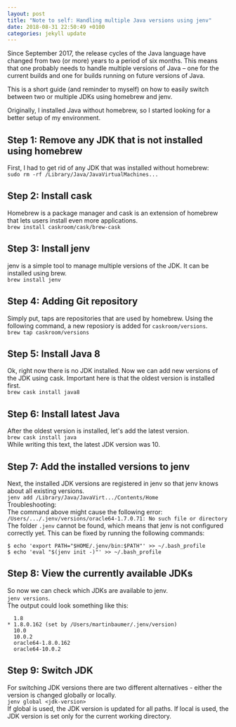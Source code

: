 ```yaml
---
layout: post
title: "Note to self: Handling multiple Java versions using jenv"
date: 2018-08-31 22:50:49 +0100
categories: jekyll update
---
```


Since September 2017, the release cycles of the Java language have changed from two (or more) years to a period of six months.
This means that one probably needs to handle multiple versions of Java – one for the current builds and one for builds running on future versions of Java.<br/>

This is a short guide (and reminder to myself) on how to easily switch between two or multiple JDKs using homebrew and jenv.

Originally, I installed Java without homebrew, so I started looking for a better setup of my environment.

## Step 1: Remove any JDK that is not installed using homebrew
First, I had to get rid of any JDK that was installed without homebrew:<br/>
`sudo rm -rf /Library/Java/JavaVirtualMachines...`

## Step 2: Install cask
Homebrew is a package manager and cask is an extension of homebrew that lets users install even more applications.<br/>
`brew install caskroom/cask/brew-cask`

## Step 3: Install jenv
jenv is a simple tool to manage multiple versions of the JDK. It can be installed using brew.<br/>
`brew install jenv`

## Step 4: Adding Git repository
Simply put, taps are repositories that are used by homebrew. Using the following command, a new reposiory is added for `caskroom/versions`.<br/>
`brew tap caskroom/versions` 

## Step 5: Install Java 8
Ok, right now there is no JDK installed. Now we can add new versions of the JDK using cask. Important here is that the oldest version is installed first.<br/>
`brew cask install java8`

## Step 6: Install latest Java
After the oldest version is installed, let's add the latest version.<br/>
`brew cask install java`<br/>
While writing this text, the latest JDK version was 10.

## Step 7: Add the installed versions to jenv
Next, the installed JDK versions are registered in jenv so that jenv knows about all existing versions.<br/>
`jenv add /Library/Java/JavaVirt.../Contents/Home`<br/>
Troubleshooting:<br/>
The command above might cause the following error:<br/>
`/Users/.../.jenv/versions/oracle64-1.7.0.71: No such file or directory`<br/>
The folder `.jenv` cannot be found, which means that jenv is not configured correctly yet. This can be fixed by running the following commands:
```
$ echo 'export PATH="$HOME/.jenv/bin:$PATH"' >> ~/.bash_profile 
$ echo 'eval "$(jenv init -)"' >> ~/.bash_profile
```

## Step 8: View the currently available JDKs
So now we can check which JDKs are available to jenv.<br/>
`jenv versions`. <br/>
The output could look something like this:<br/>
```
  1.8
* 1.8.0.162 (set by /Users/martinbaumer/.jenv/version)
  10.0
  10.0.2
  oracle64-1.8.0.162
  oracle64-10.0.2
```
## Step 9: Switch JDK
For switching JDK versions there are two different alternatives - either the version is changed globally or locally.<br/>
`jenv global <jdk-version>`<br/>
If global is used, the JDK version is updated for all paths. If local is used, the JDK version is set only for the current working directory.
